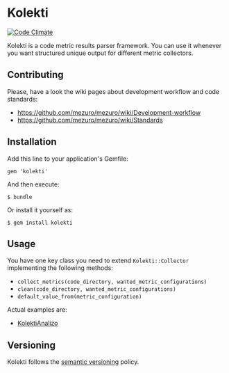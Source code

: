 # Kolekti

[![Code Climate](https://codeclimate.com/github/mezuro/kolekti.png)](https://codeclimate.com/github/mezuro/kalibro_client)

Kolekti is a code metric results parser framework. You can use it whenever you want structured unique output for different metric collectors.

## Contributing

Please, have a look the wiki pages about development workflow and code standards:

* https://github.com/mezuro/mezuro/wiki/Development-workflow
* https://github.com/mezuro/mezuro/wiki/Standards

## Installation

Add this line to your application's Gemfile:

    gem 'kolekti'

And then execute:

    $ bundle

Or install it yourself as:

    $ gem install kolekti

## Usage

You have one key class you need to extend `Kolekti::Collector` implementing the following methods:

* `collect_metrics(code_directory, wanted_metric_configurations)`
* `clean(code_directory, wanted_metric_configurations)`
* `default_value_from(metric_configuration)`

Actual examples are:

* [KolektiAnalizo](https://github.com/mezuro/kolekti_analizo)

## Versioning

Kolekti follows the [semantic versioning](http://semver.org/) policy.
